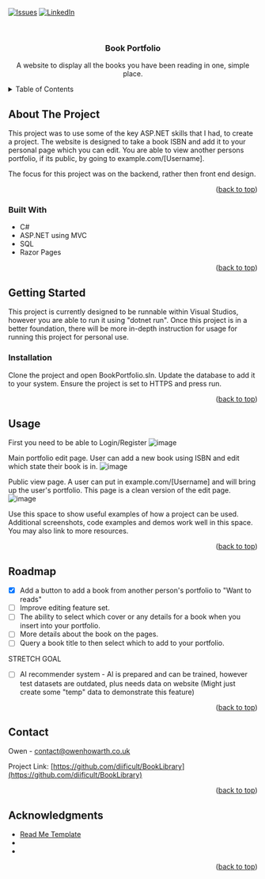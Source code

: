<!-- Improved compatibility of back to top link: See: https://github.com/othneildrew/Best-README-Template/pull/73 -->

<a id="readme-top"></a>

<!--
*** Thanks for checking out the Best-README-Template. If you have a suggestion
*** that would make this better, please fork the repo and create a pull request
*** or simply open an issue with the tag "enhancement".
*** Don't forget to give the project a star!
*** Thanks again! Now go create something AMAZING! :D
-->

<!-- PROJECT SHIELDS -->
<!--
*** I'm using markdown "reference style" links for readability.
*** Reference links are enclosed in brackets [ ] instead of parentheses ( ).
*** See the bottom of this document for the declaration of the reference variables
*** for contributors-url, forks-url, etc. This is an optional, concise syntax you may use.
*** https://www.markdownguide.org/basic-syntax/#reference-style-links
-->

[![Issues][issues-shield]][issues-url]
[![LinkedIn][linkedin-shield]][linkedin-url]

<!-- PROJECT LOGO -->
<br />
<div align="center">
  <a href="https://github.com/github_username/repo_name">
  </a>

<h3 align="center">Book Portfolio</h3>

  <p align="center">
    A website to display all the books you have been reading in one, simple place.  
  </p>
</div>

<!-- TABLE OF CONTENTS -->
<details>
  <summary>Table of Contents</summary>
  <ol>
    <li>
      <a href="#about-the-project">About The Project</a>
      <ul>
        <li><a href="#built-with">Built With</a></li>
      </ul>
    </li>
    <li>
      <a href="#getting-started">Getting Started</a>
      <ul>
        <li><a href="#installation">Installation</a></li>
      </ul>
    </li>
    <li><a href="#usage">Usage</a></li>
    <li><a href="#roadmap">Roadmap</a></li>
    <li><a href="#contact">Contact</a></li>
    <li><a href="#acknowledgments">Acknowledgments</a></li>
  </ol>
</details>

<!-- ABOUT THE PROJECT -->

## About The Project

This project was to use some of the key ASP.NET skills that I had, to create a project. The website is designed to take a book ISBN and add it to your personal page which you can edit. You are able to view another persons portfolio, if its public, by going to example.com/[Username].

The focus for this project was on the backend, rather then front end design.

<p align="right">(<a href="#readme-top">back to top</a>)</p>

### Built With

-   C#
-   ASP.NET using MVC
-   SQL
-   Razor Pages

<p align="right">(<a href="#readme-top">back to top</a>)</p>

<!-- GETTING STARTED -->

## Getting Started

This project is currently designed to be runnable within Visual Studios, however you are able to run it using "dotnet run".
Once this project is in a better foundation, there will be more in-depth instruction for usage for running this project for personal use.

### Installation

Clone the project and open BookPortfolio.sln.
Update the database to add it to your system.
Ensure the project is set to HTTPS and press run.

<p align="right">(<a href="#readme-top">back to top</a>)</p>

<!-- USAGE EXAMPLES -->

## Usage

First you need to be able to Login/Register
![image](https://github.com/user-attachments/assets/4899c18a-2bd3-4eac-b2d6-a8e821fa0325)

Main portfolio edit page. User can add a new book using ISBN and edit which state their book is in.
![image](https://github.com/user-attachments/assets/468f66de-dd93-4225-b780-539abf644b13)

Public view page. A user can put in example.com/[Username] and will bring up the user's portfolio. This page is a clean version of the edit page.
![image](https://github.com/user-attachments/assets/a797af39-e11a-4b0c-9fa6-e16b1c27065a)

Use this space to show useful examples of how a project can be used. Additional screenshots, code examples and demos work well in this space. You may also link to more resources.

<p align="right">(<a href="#readme-top">back to top</a>)</p>

<!-- ROADMAP -->

## Roadmap

-   [x] Add a button to add a book from another person's portfolio to "Want to reads"
-   [ ] Improve editing feature set.
-   [ ] The ability to select which cover or any details for a book when you insert into your portfolio.
-   [ ] More details about the book on the pages.
-   [ ] Query a book title to then select which to add to your portfolio.

STRETCH GOAL

-   [ ] AI recommender system - AI is prepared and can be trained, however test datasets are outdated, plus needs data on website (Might just create some "temp" data to demonstrate this feature)

<p align="right">(<a href="#readme-top">back to top</a>)</p>

<!-- CONTACT -->

## Contact

Owen - contact@owenhowarth.co.uk

Project Link: [https://github.com/diificult/BookLibrary](https://github.com/diificult/BookLibrary)

<p align="right">(<a href="#readme-top">back to top</a>)</p>

<!-- ACKNOWLEDGMENTS -->

## Acknowledgments

-   [Read Me Template](https://github.com/othneildrew/Best-README-Template/tree/main)
-   []()
-   []()

<p align="right">(<a href="#readme-top">back to top</a>)</p>

<!-- MARKDOWN LINKS & IMAGES -->
<!-- https://www.markdownguide.org/basic-syntax/#reference-style-links -->

[contributors-shield]: https://img.shields.io/github/contributors/github_username/repo_name.svg?style=for-the-badge
[contributors-url]: https://github.com/github_username/repo_name/graphs/contributors
[forks-shield]: https://img.shields.io/github/forks/github_username/repo_name.svg?style=for-the-badge
[forks-url]: https://github.com/github_username/repo_name/network/members
[stars-shield]: https://img.shields.io/github/stars/github_username/repo_name.svg?style=for-the-badge
[stars-url]: https://github.com/github_username/repo_name/stargazers
[issues-shield]: https://img.shields.io/github/issues/github_username/repo_name.svg?style=for-the-badge
[issues-url]: https://github.com/github_username/repo_name/issues
[license-shield]: https://img.shields.io/github/license/github_username/repo_name.svg?style=for-the-badge
[license-url]: https://github.com/github_username/repo_name/blob/master/LICENSE.txt
[linkedin-shield]: https://img.shields.io/badge/-LinkedIn-black.svg?style=for-the-badge&logo=linkedin&colorB=555
[linkedin-url]: https://linkedin.com/in/linkedin_username
[product-screenshot]: images/screenshot.png
[Next.js]: https://img.shields.io/badge/next.js-000000?style=for-the-badge&logo=nextdotjs&logoColor=white
[Next-url]: https://nextjs.org/
[React.js]: https://img.shields.io/badge/React-20232A?style=for-the-badge&logo=react&logoColor=61DAFB
[React-url]: https://reactjs.org/
[Vue.js]: https://img.shields.io/badge/Vue.js-35495E?style=for-the-badge&logo=vuedotjs&logoColor=4FC08D
[Vue-url]: https://vuejs.org/
[Angular.io]: https://img.shields.io/badge/Angular-DD0031?style=for-the-badge&logo=angular&logoColor=white
[Angular-url]: https://angular.io/
[Svelte.dev]: https://img.shields.io/badge/Svelte-4A4A55?style=for-the-badge&logo=svelte&logoColor=FF3E00
[Svelte-url]: https://svelte.dev/
[Laravel.com]: https://img.shields.io/badge/Laravel-FF2D20?style=for-the-badge&logo=laravel&logoColor=white
[Laravel-url]: https://laravel.com
[Bootstrap.com]: https://img.shields.io/badge/Bootstrap-563D7C?style=for-the-badge&logo=bootstrap&logoColor=white
[Bootstrap-url]: https://getbootstrap.com
[JQuery.com]: https://img.shields.io/badge/jQuery-0769AD?style=for-the-badge&logo=jquery&logoColor=white
[JQuery-url]: https://jquery.com
